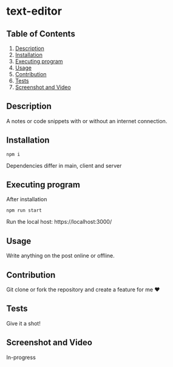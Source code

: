 # text-editor

## Table of Contents

<ol>
<li>
<a href="#description"> Description </a>
</li>
<li><a href="#installation"> Installation </a>
</li>
<li>
<a href="#executing-program"> Executing program </a>
</li>
<li><a href="#usage"> Usage </a>
</li>
<li><a href="#contribution"> Contribution </a>
</li>
<li>
<a href="#tests"> Tests </a>
</li>
<li>
<a href="#screenshot-and-video"> Screenshot and Video </a>
</li>
</ol>

## Description

A notes or code snippets with or without an internet connection.

## Installation

```
npm i
```

Dependencies differ in main, client and server

## Executing program

After installation
<br>

```
npm run start
```

Run the local host: https://localhost:3000/

## Usage

Write anything on the post online or offline.

## Contribution

Git clone or fork the repository and create a feature for me ❤️

## Tests

Give it a shot!

## Screenshot and Video

In-progress
